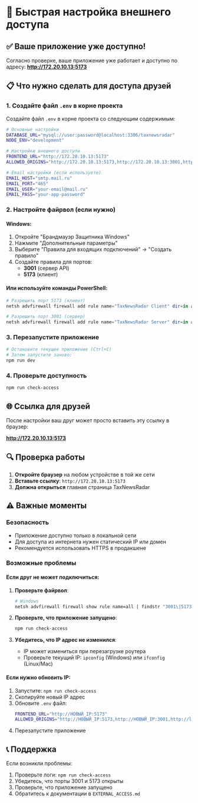 # 🚀 Быстрая настройка внешнего доступа

## ✅ Ваше приложение уже доступно!

Согласно проверке, ваше приложение уже работает и доступно по адресу:
**http://172.20.10.13:5173**

## 📋 Что нужно сделать для доступа друзей

### 1. Создайте файл `.env` в корне проекта

Создайте файл `.env` в корне проекта со следующим содержимым:

```bash
# Основные настройки
DATABASE_URL="mysql://user:password@localhost:3306/taxnewsradar"
NODE_ENV="development"

# Настройки внешнего доступа
FRONTEND_URL="http://172.20.10.13:5173"
ALLOWED_ORIGINS="http://172.20.10.13:5173,http://172.20.10.13:3001,http://localhost:5173,http://localhost:3001"

# Email настройки (если используете)
EMAIL_HOST="smtp.mail.ru"
EMAIL_PORT="465"
EMAIL_USER="your-email@mail.ru"
EMAIL_PASS="your-app-password"
```

### 2. Настройте файрвол (если нужно)

#### Windows:
1. Откройте "Брандмауэр Защитника Windows"
2. Нажмите "Дополнительные параметры"
3. Выберите "Правила для входящих подключений" → "Создать правило"
4. Создайте правила для портов:
   - **3001** (сервер API)
   - **5173** (клиент)

#### Или используйте команды PowerShell:
```powershell
# Разрешить порт 5173 (клиент)
netsh advfirewall firewall add rule name="TaxNewsRadar Client" dir=in action=allow protocol=TCP localport=5173

# Разрешить порт 3001 (сервер)
netsh advfirewall firewall add rule name="TaxNewsRadar Server" dir=in action=allow protocol=TCP localport=3001
```

### 3. Перезапустите приложение

```bash
# Остановите текущее приложение (Ctrl+C)
# Затем запустите заново:
npm run dev
```

### 4. Проверьте доступность

```bash
npm run check-access
```

## 🌐 Ссылка для друзей

После настройки ваш друг может просто вставить эту ссылку в браузер:

**http://172.20.10.13:5173**

## 🔍 Проверка работы

1. **Откройте браузер** на любом устройстве в той же сети
2. **Вставьте ссылку**: `http://172.20.10.13:5173`
3. **Должна открыться** главная страница TaxNewsRadar

## ⚠️ Важные моменты

### Безопасность
- Приложение доступно только в локальной сети
- Для доступа из интернета нужен статический IP или домен
- Рекомендуется использовать HTTPS в продакшене

### Возможные проблемы

#### Если друг не может подключиться:

1. **Проверьте файрвол**:
   ```bash
   # Windows
   netsh advfirewall firewall show rule name=all | findstr "3001\|5173"
   ```

2. **Проверьте, что приложение запущено**:
   ```bash
   npm run check-access
   ```

3. **Убедитесь, что IP адрес не изменился**:
   - IP может измениться при перезагрузке роутера
   - Проверьте текущий IP: `ipconfig` (Windows) или `ifconfig` (Linux/Mac)

#### Если нужно обновить IP:

1. Запустите: `npm run check-access`
2. Скопируйте новый IP адрес
3. Обновите `.env` файл:
   ```bash
   FRONTEND_URL="http://НОВЫЙ_IP:5173"
   ALLOWED_ORIGINS="http://НОВЫЙ_IP:5173,http://НОВЫЙ_IP:3001,http://localhost:5173,http://localhost:3001"
   ```
4. Перезапустите приложение

## 📞 Поддержка

Если возникли проблемы:
1. Проверьте логи: `npm run check-access`
2. Убедитесь, что порты 3001 и 5173 открыты
3. Проверьте, что приложение запущено
4. Обратитесь к документации в `EXTERNAL_ACCESS.md`
